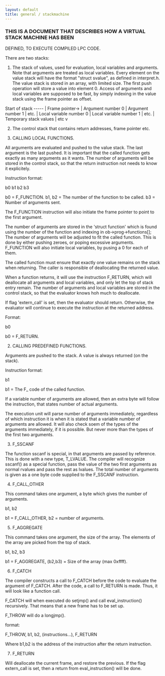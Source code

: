 ```yaml
---
layout: default
title: general / stackmachine
---
```



### THIS IS A DOCUMENT THAT DESCRIBES HOW A VIRTUAL STACK MACHINE HAS BEEN
DEFINED, TO EXECUTE COMPILED LPC CODE.

There are two stacks:

1.    The stack of values, used for evaluation, local variables and arguments.
Note that arguments are treated as local variables. Every element on the
value stack will have the format "struct svalue", as defined in interpret.h.
The value stack is stored in an array, with limited size. The first push
operation will store a value into element 0. Access of arguments and local
variables are supposed to be fast, by simply indexing in the value stack
using the frame pointer as offset.

Start of stack 	-----
		|
Frame pointer->	|	Argument number 0
		|	Argument number 1
		|	etc.
		|	Local variable number 0
		|	Local variable number 1
		|	etc.
		|	Temporary stack values
		|	etc
		v

2.    The control stack that contains return addresses, frame pointer etc.


1. CALLING LOCAL FUNCTIONS.

All arguments are evaluated and pushed to the value stack. The last argument
is the last pushed. It is important that the called function gets exactly as
many arguments as it wants. The number of arguments will be stored in the
control stack, so that the return instruction not needs to know it
explicitely.

Instruction format:

b0 b1 b2 b3

b0 = F_FUNCTION.
b1, b2 = The number of the function to be called.
b3 = Number of arguments sent.

The F_FUNCTION instruction will also initiate the frame pointer to point
to the first argument.

The number of arguments are stored in the 'struct function' which is found
using the number of the function and indexing in ob->prog->functions[];
The number of arguments will be adjusted to fit the called function.
This is done by either pushing zeroes, or poping excessive
arguments. F_FUNCTION will also initiate local variables, by pusing a 0
for each of them.

The called function must ensure that exactly one value remains on the
stack when returning. The caller is responsible of deallocating the
returned value.

When a function returns, it will use the instruction F_RETURN, which will
deallocate all arguments and local variables, and only let the top of stack
entry remain. The number of arguments and local variables are stored in the
control stack, so that the evaluator knows hoh much to deallocate.

If flag 'extern_call' is set, then the evaluator should return. Otherwise,
the evaluator will continue to execute the instruction at the returned
address.

Format:

b0

b0 = F_RETURN.


2. CALLING PREDEFINED FUNCTIONS.

Arguments are pushed to the stack. A value is always returned (on the stack).

Instruction format:

b1

b1 = The F_ code of the called function.

If a variable number of arguments are allowed, then an extra byte will
follow the instruction, that states number of actual arguments.

The execution unit will parse number of arguments immediately, regardless
of which instruction it is when it is stated that a variable number of
arguments are allowed. It will also check soem of the types of the
arguments immediately, if it is possible. But never more than the types of
the first two arguments.

3. F_SSCANF

The function sscanf is special, in that arguments are passed by reference.
This is done with a new type, T_LVALUE. The compiler will recognize
sscanf() as a special function, pass the value of the two first arguments
as normal rvalues and pass the rest as lvalues. The total number of arguments
is given as a one byte code supplied to the F_SSCANF instruction.

4. F_CALL_OTHER

This command takes one argument, a byte which gives the number of arguments.

b1, b2

b1 = F_CALL_OTHER, b2 = number of arguments.

5. F_AGGREGATE

This command takes one argument, the size of the array. The elements of
the array are picked from the top of stack.

b1, b2, b3

b1 = F_AGGREGATE, (b2,b3) = Size of the array (max 0xffff).

6. F_CATCH

The compiler constructs a call to F_CATCH before the code to evaluate the
argument of F_CATCH. After the code, a call to F_RETURN is made. Thus,
it will look like a function call.

F_CATCH will when executed do setjmp() and call eval_instruction()
recursively. That means that a new frame has to be set up.

F_THROW will do a longjmp().

format:

F_THROW, b1, b2, (instructions...), F_RETURN

Where b1,b2 is the address of the instruction after the return instruction.

7. F_RETURN

Will deallocate the current frame, and restore the previous. If the flag
extern_call is set, then a return from eval_instruction() will be done.
